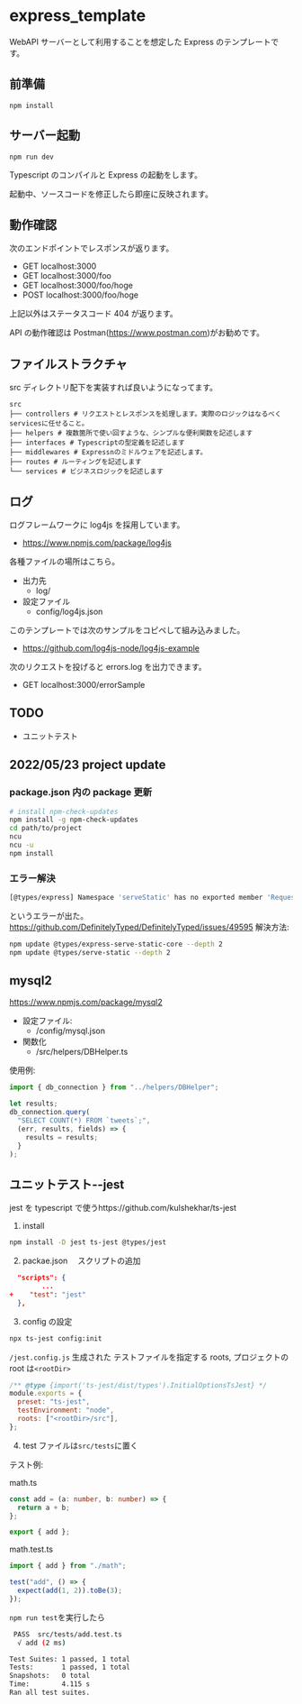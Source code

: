 # express_template

WebAPI サーバーとして利用することを想定した Express のテンプレートです。

## 前準備

```
npm install
```

## サーバー起動

```
npm run dev
```

Typescript のコンパイルと Express の起動をします。

起動中、ソースコードを修正したら即座に反映されます。

## 動作確認

次のエンドポイントでレスポンスが返ります。

- GET localhost:3000
- GET localhost:3000/foo
- GET localhost:3000/foo/hoge
- POST localhost:3000/foo/hoge

上記以外はステータスコード 404 が返ります。

API の動作確認は Postman(https://www.postman.com)がお勧めです。

## ファイルストラクチャ

src ディレクトリ配下を実装すれば良いようになってます。

```
src
├── controllers # リクエストとレスポンスを処理します。実際のロジックはなるべくservicesに任せること。
├── helpers # 複数箇所で使い回すような、シンプルな便利関数を記述します
├── interfaces # Typescriptの型定義を記述します
├── middlewares # Expressnのミドルウェアを記述します。
├── routes # ルーティングを記述します
└── services # ビジネスロジックを記述します
```

## ログ

ログフレームワークに log4js を採用しています。

- https://www.npmjs.com/package/log4js

各種ファイルの場所はこちら。

- 出力先
  - log/
- 設定ファイル
  - config/log4js.json

このテンプレートでは次のサンプルをコピペして組み込みました。

- https://github.com/log4js-node/log4js-example

次のリクエストを投げると errors.log を出力できます。

- GET localhost:3000/errorSample

## TODO

- ユニットテスト

## 2022/05/23 project update

### package.json 内の package 更新

```bash
# install npm-check-updates
npm install -g npm-check-updates
cd path/to/project
ncu
ncu -u
npm install
```

### エラー解決

```bash
[@types/express] Namespace 'serveStatic' has no exported member 'RequestHandlerConstructor'
```

というエラーが出た。https://github.com/DefinitelyTyped/DefinitelyTyped/issues/49595
解決方法:

```bash
npm update @types/express-serve-static-core --depth 2
npm update @types/serve-static --depth 2
```

## mysql2

https://www.npmjs.com/package/mysql2

- 設定ファイル:
  - /config/mysql.json
- 関数化
  - /src/helpers/DBHelper.ts

使用例:

```ts
import { db_connection } from "../helpers/DBHelper";

let results;
db_connection.query(
  "SELECT COUNT(*) FROM `tweets`;",
  (err, results, fields) => {
    results = results;
  }
);
```

## ユニットテスト--jest

jest を typescript で使うhttps://github.com/kulshekhar/ts-jest

1. install

```bash
npm install -D jest ts-jest @types/jest
```

2. packae.json 　スクリプトの追加

```json
  "scripts": {
		...
+    "test": "jest"
  },
```

3. config の設定

```bash
npx ts-jest config:init
```

`/jest.config.js` 生成された
テストファイルを指定する roots, プロジェクトの root は`<rootDir>`

```js
/** @type {import('ts-jest/dist/types').InitialOptionsTsJest} */
module.exports = {
  preset: "ts-jest",
  testEnvironment: "node",
  roots: ["<rootDir>/src"],
};
```

4. test ファイルは`src/tests`に置く

テスト例:

math.ts

```ts
const add = (a: number, b: number) => {
  return a + b;
};

export { add };
```

math.test.ts

```ts
import { add } from "./math";

test("add", () => {
  expect(add(1, 2)).toBe(3);
});
```

`npm run test`を実行したら

```bash
 PASS  src/tests/add.test.ts
  √ add (2 ms)

Test Suites: 1 passed, 1 total
Tests:       1 passed, 1 total
Snapshots:   0 total
Time:        4.115 s
Ran all test suites.
```
